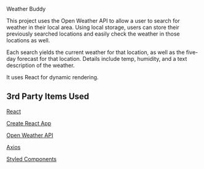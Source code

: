 Weather Buddy

This project uses the Open Weather API to allow a user to search for weather in their local area.  Using local storage, users can store their previously searched locations and easily check the weather in those locations as well.

Each search yields the current weather for that location, as well as the five-day forecast for that location.  Details include temp, humidity, and a text description of the weather.

It uses React for dynamic rendering.

## 3rd Party Items Used

[React](https://reactjs.org/)

[Create React App](https://github.com/facebook/create-react-app)

[Open Weather API](https://openweathermap.org/api)

[Axios](https://www.npmjs.com/package/axios)

[Styled Components](https://www.npmjs.com/package/styled-components)